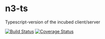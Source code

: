 # n3-ts
Typescript-version of the incubed client/server

[![Build Status](https://img.shields.io/travis/slockit/in3-ts.svg?branch=master&style=flat-square)](https://travis-ci.org/slockit/in3-ts)
[![Coverage Status](https://img.shields.io/coveralls/slockit/in3-ts.svg?style=flat-square)](https://coveralls.io/r/slockit/in3-ts)
